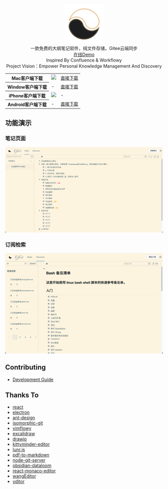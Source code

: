 <p align="center">
<img width="128px" src="./public/images/icon.png">
<br>
一款免费的大纲笔记软件，纯文件存储，Gitee云端同步
<br>
  <span>
    <a target="_blank" href="http://demo.effectnote.com/note/-1">在线Demo</a>
  </span>
<br>
  Inspired By Confluence & Workflowy
<br>
Project Vision：Empower Personal Knowledge Management And Discovery
</p>
  <table align="center">
    <tr>
      <th>
        Mac客户端下载
      </th>
      <td>
         <a target="_blank" href="https://apps.apple.com/cn/app/effectnote/id6458540943?mt=12"><image width='150px' src="./public/images/mas_en.svg"/> </a>
      </td>
       <td>
          <a target="_blank" href="https://fileserver-1314328063.cos.ap-beijing.myqcloud.com/Mac/EffectNote-0.6.1-x64.dmg">直接下载</a>
       </td>
    </tr>
    <tr>
      <th>
         Window客户端下载
      </th>
      <td>
         -
      </td>
       <td>
          <a target="_blank" href="https://fileserver-1314328063.cos.ap-beijing.myqcloud.com/Windows/EffectNote-0.6.1%20Setup.exe">直接下载</a>
       </td>
     </tr>
    <tr>
      <th>
        iPhone客户端下载
      </th>
      <td>
         <a target="_blank" href="https://apps.apple.com/cn/app/effectnote/id6458540943?mt=12"><image width='120px' src="./public/images/appstore.png"/> </a>
      </td>
       <td>
          -
       </td>
    </tr>
   <tr>
      <th>
        Android客户端下载
      </th>
      <td>
         -
      </td>
       <td>
          <a target="_blank" href="https://fileserver-1314328063.cos.ap-beijing.myqcloud.com/Android/effectnote-1.0.5.apk">直接下载</a>
       </td>
    </tr>
  </table>


## 功能演示

### 笔记页面
![](./public/images/readme_pic1.png)
### 订阅检索
![](./public/images/readme_pic2.png)

## Contributing
- [Development Guide](https://github.com/WeiWenda/effect-note/blob/main/Development.md)

## Thanks To
- [react](https://github.com/facebook/react)
- [electron](https://github.com/electron/electron)
- [ant-design](https://github.com/ant-design/ant-design)
- [isomorphic-git](https://github.com/isomorphic-git/isomorphic-git)
- [vimflowy](https://github.com/WuTheFWasThat/vimflowy)
- [excalidraw](https://github.com/excalidraw/excalidraw)
- [drawio](https://github.com/jgraph/drawio)
- [kittyminder-editor](https://github.com/fex-team/kityminder-editor)
- [lunr.js](https://github.com/olivernn/lunr.js)
- [pdf-to-markdown](https://github.com/jzillmann/pdf-to-markdown)
- [node-git-server](https://github.com/gabrielcsapo/node-git-server)
- [obsidian-dataloom](https://github.com/trey-wallis/obsidian-dataloom)
- [react-monaco-editor](https://github.com/react-monaco-editor/react-monaco-editor)
- [wangEditor](https://github.com/wangeditor-team/wangEditor)
- [vditor](https://github.com/Vanessa219/vditor)


